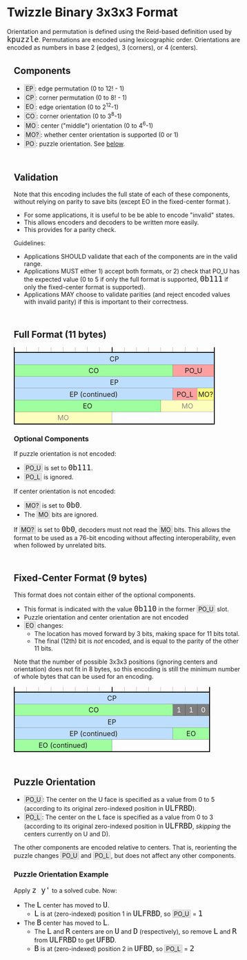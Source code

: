 <!-- saved from url=(0063)https://experiments.cubing.net/cubing.js/spec/binary/index.html -->
<html><head><meta http-equiv="Content-Type" content="text/html; charset=UTF-8"><title>Twizzle Binary 3x3x3 Format</title><style>
html{font-family:sans-serif}body{max-width:40em;margin:2em auto}section{padding:.25rem 1rem .5rem}:target{background:rgba(255,255,0,.1)}.componentName{padding:0 .2em;background:rgba(0,0,0,.1);border:1px solid rgba(0,0,0,.1);line-height:150%}code{font-size:125%}table{border-collapse:collapse;text-align:center;width:100%}tbody,thead{border:2px solid #000}td{width:1.5em;height:1.5em;border:1px solid rgba(0,0,0,.25);padding:.2em .1em;white-space:nowrap}thead td{height:.75em}thead td:first-child,thead td:nth-child(9),thead td:nth-child(17),thead td:nth-child(25){border-left:2px solid #000}thead td:nth-child(32){border-right:2px solid #000}.perm{background:rgba(128,192,255,.5)}.ori{background:rgba(128,255,128,.75)}.puzzOri{background:#ffa0a0}.centerOri{background:rgba(255,255,0,.5)}.blank{background:rgba(0,0,0,.1)}.format-indicator{background:rgba(0,0,0,.5);color:#fff}table,thead,thead td{border-top:none}.optional{opacity:.5}
</style><script src="./Twizzle Binary 3x3x3 Format_files/binary.1bb184e8.js" defer=""></script></head><body> <h1>Twizzle Binary 3x3x3 Format</h1> Orientation and permutation is defined using the Reid-based definition used by <code>kpuzzle</code>. Permutations are encoded using lexicographic order. Orientations are encoded as numbers in base 2 (edges), 3 (corners), or 4 (centers). <section id="components"> <h2>Components</h2> <ul> <li> <span class="componentName">EP</span>: edge permutation (0 to 12! - 1) </li> <li> <span class="componentName">CP</span>: corner permutation (0 to 8! - 1) </li> <li> <span class="componentName">EO</span>: edge orientation (0 to 2<sup>12</sup>-1) </li> <li> <span class="componentName">CO</span>: corner orientation (0 to 3<sup>8</sup>-1) </li> <li> <span class="componentName">MO</span>: center ("middle") orientation (0 to 4<sup>6</sup>-1) </li> <li> <span class="componentName">MO?</span>: whether center orientation is supported (0 or 1) </li> <li> <span class="componentName">PO</span>: puzzle orientation. See <a href="https://experiments.cubing.net/cubing.js/spec/binary/index.html#puzzle-orientation">below</a>. </li> </ul> </section> <section id="validation"> <h2>Validation</h2> Note that this encoding includes the full state of each of these components, without relying on parity to save bits (except EO in the fixed-center format ). <ul> <li> For some applications, it is useful to be be able to encode "invalid" states. </li> <li>This allows encoders and decoders to be written more easily.</li> <li>This provides for a parity check.</li> </ul> Guidelines: <ul> <li> Applications SHOULD validate that each of the components are in the valid range. </li> <li> Applications MUST either 1) accept both formats, or 2) check that  PO_U has the expected value (0 to 5 if only the full format is supported, <code>0b111</code> if only the fixed-center format is supported). </li> <li> Applications MAY choose to validate parities (and reject encoded values with invalid parity) if this is important to their correctness. </li> </ul> </section> <div id="stub"><section id="full-format"><h1>Full Format (11 bytes)</h1><table><thead><tr><td></td><td></td><td></td><td></td><td></td><td></td><td></td><td></td><td></td><td></td><td></td><td></td><td></td><td></td><td></td><td></td></tr></thead><tbody><tr><td class="perm" colspan="16">CP</td></tr><tr><td class="ori" colspan="13">CO</td><td class="puzzOri" colspan="3">PO_U</td></tr><tr><td class="perm" colspan="16">EP</td></tr><tr><td class="perm" colspan="13">EP (continued)</td><td class="puzzOri" colspan="2">PO_L</td><td class="centerOri" colspan="1">MO?</td></tr><tr><td class="ori" colspan="12">EO</td><td class="centerOri optional" colspan="4">MO</td></tr><tr><td class="centerOri optional" colspan="8">MO</td></tr></tbody></table><h3>Optional Components</h3><p>If puzzle orientation is not encoded:
  <ul>
    <li><span class="componentName">PO_U</span> is set to <code>0b111</code>.</li>
    <li><span class="componentName">PO_L</span> is ignored.</li>
  </ul></p><p>If center orientation is not encoded:
<ul>
  <li><span class="componentName">MO?</span> is set to <code>0b0</code>.</li>
  <li>The <span class="componentName">MO</span> bits are ignored.</li>
</ul>
If <span class="componentName">MO?</span> is set to <code>0b0</code>, decoders must not read the <span class="componentName">MO</span> bits. This allows the format to be used as a 76-bit encoding without affecting interoperability, even when followed by unrelated bits.</p></section><section id="fixed-center-format"><h1>Fixed-Center Format (9 bytes)</h1><p>
  This format does not contain either of the optional components.
<ul>
  <li>This format is indicated with the value <code>0b110</code> in the former <span class="componentName">PO_U</span> slot.</li>
  <li>Puzzle orientation and center orientation are not encoded</li>
  <li><span class="componentName">EO</span> changes:
    <ul>
      <li>The location has moved forward by 3 bits, making space for 11 bits total.</li>
      <li>The final (12th) bit is <i>not</i> encoded, and is equal to the parity of the other 11 bits.</li>
    </ul>
  </li>
</ul></p><p>Note that the number of possible 3x3x3 positions (ignoring centers and orientation) does not fit in 8 bytes, so this encoding is still the minimum number of whole bytes that can be used for an encoding.</p><table><thead><tr><td></td><td></td><td></td><td></td><td></td><td></td><td></td><td></td><td></td><td></td><td></td><td></td><td></td><td></td><td></td><td></td></tr></thead><tbody><tr><td class="perm" colspan="16">CP</td></tr><tr><td class="ori" colspan="13">CO</td><td class="format-indicator" colspan="1">1</td><td class="format-indicator" colspan="1">1</td><td class="format-indicator" colspan="1">0</td></tr><tr><td class="perm" colspan="16">EP</td></tr><tr><td class="perm" colspan="13">EP (continued)</td><td class="ori" colspan="3">EO</td></tr><tr><td class="ori" colspan="8">EO (continued)</td></tr></tbody></table></section></div> <section id="puzzle-orientation"> <h1>Puzzle Orientation</h1> <ul> <li> <span class="componentName">PO_U</span>: The center on the U face is specified as a value from 0 to 5 (according to its original zero-indexed position in <code>ULFRBD</code>). </li> <li> <span class="componentName">PO_L</span>: The center on the L face is specified as a value from 0 to 3 (according to its original zero-indexed position in <code>ULFRBD</code>, <i>skipping</i> the centers currently on U and D). </li> </ul> <p> The other components are encoded relative to centers. That is, reorienting the puzzle changes <span class="componentName">PO_U</span> and <span class="componentName">PO_L</span>, but does not affect any other components. </p> <h3>Puzzle Orientation Example</h3> <p> Apply <code>z y'</code> to a solved cube. Now: </p> <ul> <li>The <code>L</code> center has moved to <code>U</code>. <ul> <li><code>L</code> is at (zero-indexed) position 1 in <code>ULFRBD</code>, so <span class="componentName">PO_U</span> = <code>1</code></li> </ul> </li> <li>The <code>B</code> center has moved to <code>L</code>. <ul> <li>The <code>L</code> and <code>R</code> centers are on <code>U</code> and <code>D</code> (respectively), so remove <code>L</code> and <code>R</code> from <code>ULFRBD</code> to get <code>UFBD</code>.</li> <li><code>B</code> is at (zero-indexed) position 2 in <code>UFBD</code>, so <span class="componentName">PO_L</span> = <code>2</code></li> </ul> </li> </ul> </section> </body></html>
